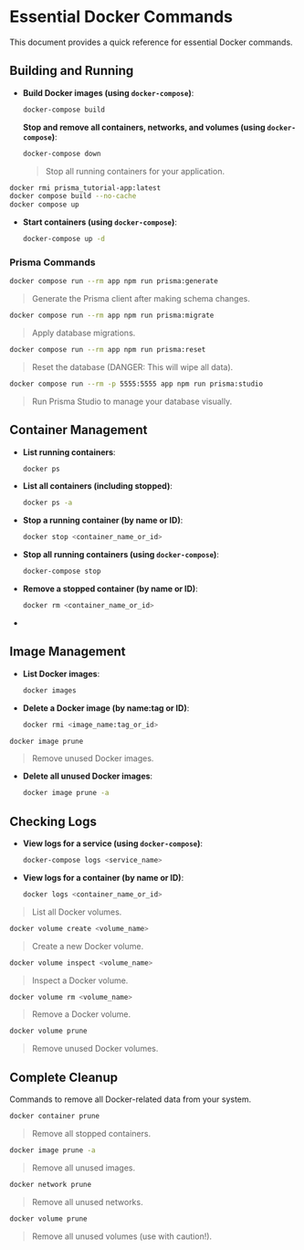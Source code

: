 # Essential Docker Commands

This document provides a quick reference for essential Docker commands.

## Building and Running

- **Build Docker images (using `docker-compose`)**:

  ```bash
  docker-compose build
  ```

  **Stop and remove all containers, networks, and volumes (using `docker-compose`)**:

  ```bash
  docker-compose down
  ```

  > Stop all running containers for your application.

```bash
docker rmi prisma_tutorial-app:latest
docker compose build --no-cache
docker compose up
```

- **Start containers (using `docker-compose`)**:
  ```bash
  docker-compose up -d
  ```

### Prisma Commands

```bash
docker compose run --rm app npm run prisma:generate
```

> Generate the Prisma client after making schema changes.

```bash
docker compose run --rm app npm run prisma:migrate
```

> Apply database migrations.

```bash
docker compose run --rm app npm run prisma:reset
```

> Reset the database (DANGER: This will wipe all data).

```bash
docker compose run --rm -p 5555:5555 app npm run prisma:studio
```

> Run Prisma Studio to manage your database visually.

## Container Management

- **List running containers**:

  ```bash
  docker ps
  ```

- **List all containers (including stopped)**:

  ```bash
  docker ps -a
  ```

- **Stop a running container (by name or ID)**:

  ```bash
  docker stop <container_name_or_id>
  ```

- **Stop all running containers (using `docker-compose`)**:

  ```bash
  docker-compose stop
  ```

- **Remove a stopped container (by name or ID)**:

  ```bash
  docker rm <container_name_or_id>
  ```

-

## Image Management

- **List Docker images**:

  ```bash
  docker images
  ```

- **Delete a Docker image (by name:tag or ID)**:

  ```bash
  docker rmi <image_name:tag_or_id>
  ```
```bash
docker image prune
```
> Remove unused Docker images.

- **Delete all unused Docker images**:
  ```bash
  docker image prune -a
  ```

## Checking Logs

- **View logs for a service (using `docker-compose`)**:

  ```bash
  docker-compose logs <service_name>
  ```

- **View logs for a container (by name or ID)**:
  ```bash
  docker logs <container_name_or_id>
  ```
> List all Docker volumes.

```bash
docker volume create <volume_name>
```
> Create a new Docker volume.

```bash
docker volume inspect <volume_name>
```
> Inspect a Docker volume.

```bash
docker volume rm <volume_name>
```
> Remove a Docker volume.

```bash
docker volume prune
```
> Remove unused Docker volumes.


## Complete Cleanup

Commands to remove all Docker-related data from your system.

```bash
docker container prune
```
> Remove all stopped containers.

```bash
docker image prune -a
```
> Remove all unused images.

```bash
docker network prune
```
> Remove all unused networks.

```bash
docker volume prune
```
> Remove all unused volumes (use with caution!).
